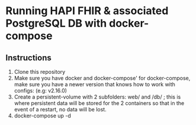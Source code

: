# Running HAPI FHIR & associated PostgreSQL DB with docker-compose

## Instructions

1. Clone this repository
2. Make sure you have docker and docker-compose' for docker-compose, make sure you have a newer version that knows how to work with configs: (e.g:  v2.16.0)
3. Create a persistent-volume with 2 subfolders: web/ and /db/ ; this is where persistent data will be stored for the 2 containers so that in the event of a restart, no data will be lost.
3. docker-compose up -d
